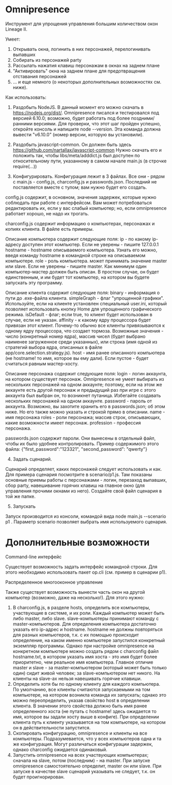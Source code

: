 # Omnipresence

Инструмент для упрощения управления большим количеством окон Lineage II.

Умеет:
1. Открывать окна, логинить в них персонажей, перелогинивать выпавших
2. Собирать из персонажей party
3. Рассылать нажатия клавиш персонажам в окнах на заднем плане
4. "Активировать" окна на заднем плане для предотвращения отставания персонажей
5. ... и еще немного (о некоторых дополнительных возможностях см. ниже).

Как использовать:

1. Раздобыть NodeJS.
В данный момент его можно скачать в https://nodejs.org/dist/.
Omnipresence писался и тестировался под версией 6.10.0; возможно, будет работать под более поздними/ранними версиями.
Для проверки, что этот шаг пройден успешно, откройте консоль и напишите node --version. Эта команда должна вывести "v6.10.0" (номер версии, которую вы установили).

2. Раздобыть javascript-common.
Он должен быть здесь https://github.com/nartallax/javascript-common
Нужно скачать его и положить так, чтобы libs/meta/adddict.js был доступен по относительному пути, указанному в самом начале main.js (в строчке require(...))

3. Конфигурировать.
Конфигурация лежит в 3 файлах. Все они - рядом с main.js - config.js, charconfig.js и passwords.json. Последний не поставляется вместе с тулом; вам нужно будет его создать.

config.js содержит, в основном, значения задержек, которые нужно соблюдать при работе с интерфейсом. Вам может потребоваться редактировать их, если у вас слабый компьютер; но, если omnipresence работает хорошо, не надо их трогать.

charconfig.js содержит информацию о компьютерах, персонажах и копиях клиента. В файле есть примеры.

Описание компьютера содержит следующие поля:
ip - по какому ip-адресу доступен этот компьютер. Если не уверены - пишите 127.0.0.1
hostname - hostname описываемого компьютера. Узнать его можно, введя команду hostname в командной строке на описываемом компьютере.
role - роль компьютера. может принимать значение master или slave. Если не уверены - пишите master.
Как минимум один компьютер-мастер должен быть описан. В простом случае, он будет единственным, и им будет тот компьютер, на котором вы будете запускать эту программу.

Описание клиента содержит следующие поля:
binary - информация о пути до .exe-файла клиента.
simpleGraph - флаг "упрощенной графики". Используйте, если на клиенте установлен специальный user.ini, который позволяет использовать кнопку Home для упрощенного графического режима.
isDefault - флаг; если true, то клиент будет использован в случае, если не указан.
affinity - к какому ядру процессора будет привязан этот клиент. Почему-то обычно все клиенты привязываются к одному ядру процессора, что создает тормоза. Возможные значения - число (конкретный номер ядра), массив чисел (будет выбрано наименее загруженное среди указанных), или строка (имя одной из стратегий выбора ядра, описанных в файле app/core.selection.strategy.js).
host - имя ранее описанного компьютера (не hostname! то имя, которое вы ему дали). Если пустое - будет считаться равным мастер-хосту.

Описание персонажа содержит следующие поля:
login - логин аккаунта, на котором существует персонаж. Omnipresence не умеет выбирать из нескольких персонажей на одном аккаунте; поэтому, если на этом же аккаунте есть другой персонаж и предыдущий раз при игре с этого аккаунта был выбран он, то возникнет путаница. Избегайте создавать нескольких персонажей на одном аккаунте.
password - пароль от аккаунта. Возможно, вы захотите хранить его в passwords.json; об этом ниже. Но его также можно указать и строкой прямо в описании.
name - имя персонажа
roles - роли персонажа; массив строк, описывающих, какие возможности имеет персонаж.
profession - профессия персонажа.

passwords.json содержит пароли. Они вынесены в отдельный файл, чтобы их было удобнее контролировать. 
Пример содержимого этого файла: {"first_password":"123321", "second_password": "qwerty"}

4. Задать сценарий.

Сценарий определяет, каких персонажей следует использовать и как.
Для примера сценария посмотрите в scenario/p1.js. Там показаны основные приемы работы с персонажами - логин, перезаход выпавших, сбор party, навешивание горячих клавиш на главное окно (для управления прочими окнами из него).
Создайте свой файл сценария в той же папке.

5. Запускать

Запуск производится из консоли, командой вида node main.js --scenario p1 . Параметр scenario позволяет выбрать имя используемого сценария.

# Дополнительные возможности

Command-line интерфейс

Существует возможность задать интерфейс командной строки. Для этого необходимо использовать пакет op.cli (см. пример в сценарии p1).


Распределенное многооконное управление

Также существует возможность вынести часть окон на другой компьютер (возможно, даже на несколько!).
Для этого нужно:
1. В charconfig.js, в разделе hosts, определить все компьютеры, участвующие в системе, и их роли.
Каждый компьютер может быть либо master, либо slave. slave-компьютеры принимают команду с master-компьютеров. Для определения компьютера достаточно указать его ip-адрес и hostname. hostname не должны повторяться для разных компьютеров, т.к. с их помощью происходит определение, на каком именно компьютере запустился конкретный экземпляр программы. Однако при настройке omnipresence на конкретном компьютере можно создать рядом с charconfig файл hostname.txt, в котором указать имя хоста - это имя будет более приоритетно, чем реальное имя компьютера.
Главное отличие master и slave - за master-компьютером (который может быть только один) сидит живой человек; за slave-компьютером нет никого. На клиенты на slave-ах нельзя навешивать горячие клавиши.
2. Определить хотя бы по одному клиенту для каждого компьютера.
По умолчанию, все клиенты считаются запускаемыми на том компьютере, на котором возникла команда их запускать; однако это можно переопределить, указав свойство host в определении клиента. В значении этого свойства должно быть имя ранее определенного хоста (не путать с hostname! здесь ожидается то имя, которое вы задали хосту выше в конфиге).
При определении клиента путь к клиенту указывается на том компьютере, на котором он в действительности запустится.
3. Скопировать конфигурацию, omnipresence и клиенты на все компьютеры.
Подразумевается, что у всех компьютеров одна и та же конфигурация. Могут различаться конфигурации задержек, однако charconfig ожидается одинаковый.
4. Запустить omnipresence на всех участвующих компьютерах; сначала на slave, потом (последним) - на master.
При запуске omnipresence самостоятельно определит, master он или slave. При запуске в качестве slave сценарий указывать не следует, т.к. он будет проигнорирован.